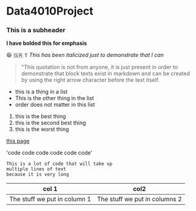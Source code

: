 # Data4010Project
### This is a subheader

**I have bolded this for emphasis**

😆
🇬🇷
☦️
*This has been italicized just to demonstrate that I can*
>"This quotation is not from anyone,
>it is just present in order to demonstrate that block texts exist in markdown
>and can be created by using the right arrow
>character before the text itself.



- this is a thing in a list
- This is the other thing in the list
- order does not matter in this list


1. this is the best thing
2. this is the second best thing
3. this is the worst thing

[this page](https://github.com/karvelac/Data4010Project/new/main?readme=1)

'code code code code code code'

```
This is a lot of code that will take up
multiple lines of text
because it is very long
```

|col 1|col2|
|---|---|
|The stuff we put in column 1| The stuff we put in columns 2|

